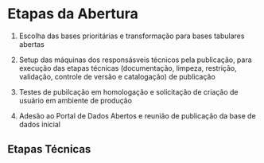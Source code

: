 # Etapas da Abertura

1. Escolha das bases prioritárias e transformação para bases tabulares abertas

2. Setup das máquinas dos responsásveis técnicos pela publicação, para execução das etapas técnicas (documentação, limpeza, restrição, validação, controle de versão e catalogação) de publicação

3. Testes de pubilcação em homologação e solicitação de criação de usuário em ambiente de produção

4. Adesão ao Portal de Dados Abertos e reunião de publicação da base de dados inicial



## Etapas Técnicas


[](!static/etapas-tecnicas.png)